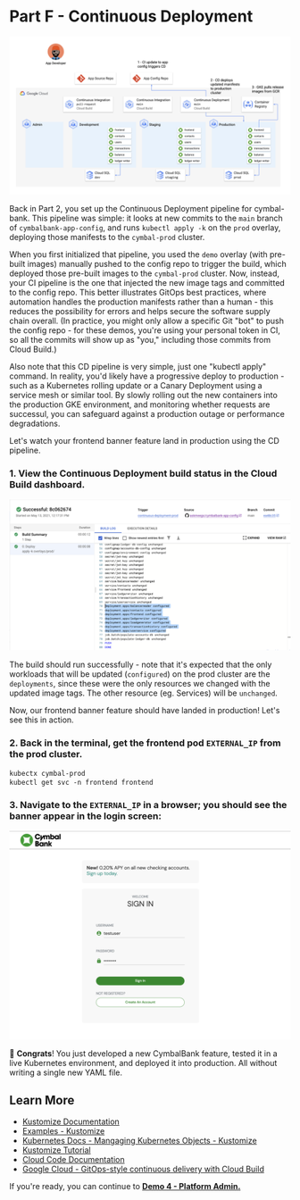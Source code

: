 # Part F - Continuous Deployment  

![screenshot](screenshots/prod-cd.jpg)

Back in Part 2, you set up the Continuous Deployment pipeline for cymbal-bank. This pipeline was simple: it looks at new commits to the `main` branch of `cymbalbank-app-config`, and runs `kubectl apply -k` on the `prod` overlay, deploying those manifests to the `cymbal-prod` cluster. 

When you first initialized that pipeline, you used the `demo` overlay (with pre-built images) manually pushed to the config repo to trigger the build, which deployed those pre-built images to the `cymbal-prod` cluster. Now, instead, your CI pipeline is the one that injected the new image tags and committed to the config repo. This better illustrates GitOps best practices, where automation handles the production manifests rather than a human - this reduces the possibility for errors and helps secure the software supply chain overall. (In practice, you might only allow a specific Git "bot" to push the config repo - for these demos, you're using your personal token in CI, so all the commits will show up as "you," including those commits from Cloud Build.)

Also note that this CD pipeline is very simple, just one "kubectl apply" command. In reality, you'd likely have a progressive deploy to production - such as a Kubernetes rolling update or a Canary Deployment using a service mesh or similar tool. By slowly rolling out the new containers into the production GKE environment, and monitoring whether requests are successul, you can safeguard against a production outage or performance degradations. 

Let's watch your frontend banner feature land in production using the CD pipeline. 

### 1. **View the Continuous Deployment build status in the Cloud Build dashboard.** 

![](screenshots/merged-pr-cd-prod.png)

The build should run successfully - note that it's expected that the only workloads that will be updated (`configured`) on the prod cluster are the `deployments`, since these were the only resources we changed with the updated image tags. The other resource (eg. Services) will be `unchanged`. 

Now, our frontend banner feature should have landed in production! Let's see this in action. 

### 2. **Back in the terminal, get the frontend pod `EXTERNAL_IP` from the prod cluster.** 

```
kubectx cymbal-prod
kubectl get svc -n frontend frontend
```

### 3. **Navigate to the `EXTERNAL_IP` in a browser; you should see the banner appear in the login screen:** 

![](screenshots/login-banner.png)


🎉 **Congrats**! You just developed a new CymbalBank feature, tested it in a live Kubernetes environment, and deployed it into production. All without writing a single new YAML file. 

## Learn More 

- [Kustomize Documentation](https://kustomize.io/)
- [Examples - Kustomize](https://github.com/kubernetes-sigs/kustomize/tree/master/examples)
- [Kubernetes Docs - Mangaging Kubernetes Objects - Kustomize](https://kubernetes.io/docs/tasks/manage-kubernetes-objects/kustomization/)
- [Kustomize Tutorial](https://kubectl.docs.kubernetes.io/guides/config_management/components/)
- [Cloud Code Documentation](https://cloud.google.com/code/docs/vscode/setting-up-an-existing-app#setting_up_configuration_for_applications_that_already_have_skaffoldyaml)
- [Google Cloud - GitOps-style continuous delivery with Cloud Build](https://cloud.google.com/kubernetes-engine/docs/tutorials/gitops-cloud-build)

If you're ready, you can continue to **[Demo 4 - Platform Admin.](/4-platform-admin)**